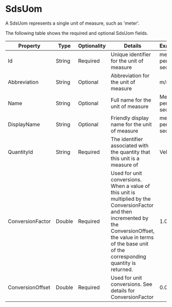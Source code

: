 # SdsUom

A SdsUom represents a single unit of measure, such as 'meter'.

The following table shows the required and optional SdsUom fields.

| Property         | Type   | Optionality | Details | Example  |
| ---------------- | ------ | ----------- | ------- | -------- |
| Id               | String | Required    | Unique identifier for the unit of measure | meters per second |
| Abbreviation     | String | Optional    | Abbreviation for the unit of measure  | m/s |
| Name             | String | Optional    | Full name for the unit of measure | Meters per second |
| DisplayName      | String | Optional    | Friendly display name for the unit of measure | meters per second |
| QuantityId       | String | Required    | The identifier associated with the quantity that this unit is a measure of | Velocity|
| ConversionFactor | Double | Required    | Used for unit conversions.  When a value of this unit is multiplied by the ConversionFactor and then incremented by the ConversionOffset, the value in terms of the base unit of the corresponding quantity is returned. | 1.0 |
| ConversionOffset | Double | Required    | Used for unit conversions. See details for ConversionFactor | 0.0  |